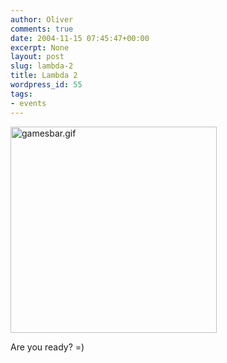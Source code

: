 ```yaml
---
author: Oliver
comments: true
date: 2004-11-15 07:45:47+00:00
excerpt: None
layout: post
slug: lambda-2
title: Lambda 2
wordpress_id: 55
tags:
- events
---
```


<img alt="gamesbar.gif" src="http://www.oliverweb.com/images05/blog/gamesbar.gif" width="330" height="330">

Are you ready? =)